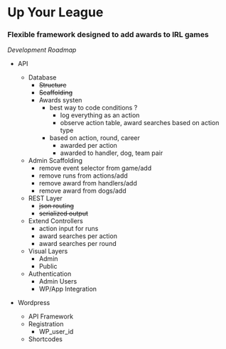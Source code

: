 # Up Your League
### Flexible framework designed to add awards to IRL games


*Development Roadmap*
   * API
      * Database
         * ~~Structure~~
         * ~~Scaffolding~~
         * Awards systen
            * best way to code conditions ?
               * log everything as an action
               * observe action table, award searches based on action type
            * based on action, round, career
               * awarded per action
               * awarded to handler, dog, team pair
      * Admin Scaffolding
         * remove event selector from game/add
         * remove runs from actions/add
         * remove award from handlers/add
         * remove award from dogs/add
      * REST Layer
         * ~~json routing~~
         * ~~serialized output~~
      * Extend Controllers
         * action input for runs
         * award searches per action
         * award searches per round
      * Visual Layers
         * Admin
         * Public
      * Authentication
         * Admin Users
         * WP/App Integration

   * Wordpress
      * API Framework
      * Registration
         * WP_user_id
      * Shortcodes
